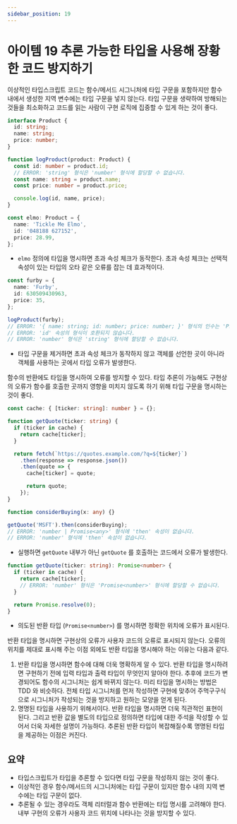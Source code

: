 ```yaml
---
sidebar_position: 19
---
```


# 아이템 19 추론 가능한 타입을 사용해 장황한 코드 방지하기

이상적인 타입스크립트 코드는 함수/메서드 시그니처에 타입 구문을 포함하지만 함수 내에서 생성한 지역 변수에는 타입 구문을 넣지 않는다. 타입 구문을 생략하여 방해되는 것들을 최소화하고 코드를 읽는 사람이 구현 로직에 집중할 수 있게 하는 것이 좋다.

```ts
interface Product {
  id: string;
  name: string;
  price: number;
}

function logProduct(product: Product) {
  const id: number = product.id;
  // ERROR: 'string' 형식은 'number' 형식에 할당할 수 없습니다.
  const name: string = product.name;
  const price: number = product.price;

  console.log(id, name, price);
}

const elmo: Product = {
  name: 'Tickle Me Elmo',
  id: '048188 627152',
  price: 28.99,
};
```

- `elmo` 정의에 타입을 명시하면 초과 속성 체크가 동작한다. 초과 속성 체크는 선택적 속성이 있는 타입의 오타 같은 오류를 잡는 데 효과적이다.

```ts
const furby = {
  name: 'Furby',
  id: 630509430963,
  price: 35,
};

logProduct(furby);
// ERROR: '{ name: string; id: number; price: number; }' 형식의 인수는 'Product' 형식의 매개 변수에 할당될 수 없습니다.
// ERROR: 'id' 속성의 형식이 호환되지 않습니다.
// ERROR: 'number' 형식은 'string' 형식에 할당할 수 없습니다.
```

- 타입 구문을 제거하면 초과 속성 체크가 동작하지 않고 객체를 선언한 곳이 아니라 객체를 사용하는 곳에서 타입 오류가 발생한다.

함수의 반환에도 타입을 명시하여 오류를 방지할 수 있다. 타입 추론이 가능해도 구현상의 오류가 함수를 호출한 곳까지 영향을 미치지 않도록 하기 위해 타입 구문을 명시하는 것이 좋다.

```ts
const cache: { [ticker: string]: number } = {};

function getQuote(ticker: string) {
  if (ticker in cache) {
    return cache[ticker];
  }

  return fetch(`https://quotes.example.com/?q=${ticker}`)
    .then(response => response.json())
    .then(quote => {
      cache[ticker] = quote;

      return quote;
    });
}

function considerBuying(x: any) {}

getQuote('MSFT').then(considerBuying);
// ERROR: 'number | Promise<any>' 형식에 'then' 속성이 없습니다.
// ERROR: 'number' 형식에 'then' 속성이 없습니다.
```

- 실행하면 `getQuote` 내부가 아닌 `getQuote` 를 호출하는 코드에서 오류가 발생한다.

```ts
function getQuote(ticker: string): Promise<number> {
  if (ticker in cache) {
    return cache[ticker];
    // ERROR: 'number' 형식은 'Promise<number>' 형식에 할당할 수 없습니다.
  }

  return Promise.resolve(0);
}
```

- 의도된 반환 타입 (`Promise<number>`) 를 명시하면 정확한 위치에 오류가 표시된다.

반환 타입을 명시하면 구현상의 오류가 사용자 코드의 오류로 표시되지 않는다. 오류의 위치를 제대로 표시해 주는 이점 외에도 반환 타입을 명시해야 하는 이유는 다음과 같다.

1. 반환 타입을 명시하면 함수에 대해 더욱 명확하게 알 수 있다. 반환 타입을 명시하려면 구현하기 전에 입력 타입과 출력 타입이 무엇인지 알아야 한다. 추후에 코드가 변경되어도 함수의 시그니처는 쉽게 바뀌지 않는다. 미리 타입을 명시하는 방법은 TDD 와 비슷하다. 전체 타입 시그니처를 먼저 작성하면 구현에 맞추어 주먹구구식으로 시그니처가 작성되는 것을 방지하고 원하는 모양을 얻게 된다.
2. 명명된 타입을 사용하기 위해서이다. 반환 타입을 명시하면 더욱 직관적인 표현이 된다. 그리고 반환 값을 별도의 타입으로 정의하면 타입에 대한 주석을 작성할 수 있어서 더욱 자세한 설명이 가능하다. 추론된 반환 타입이 복잡해질수록 명명된 타입을 제공하는 이점은 커진다.

## 요약

- 타입스크립트가 타입을 추론할 수 있다면 타입 구문을 작성하지 않는 것이 좋다.
- 이상적인 경우 함수/메서드의 시그니처에는 타입 구문이 있지만 함수 내의 지역 변수에는 타입 구문이 없다.
- 추론될 수 있는 경우라도 객체 리터럴과 함수 반환에는 타입 명시를 고려해야 한다. 내부 구현의 오류가 사용자 코드 위치에 나타나는 것을 방지할 수 있다.
